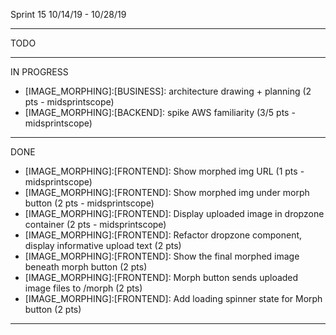 Sprint 15 10/14/19 - 10/28/19

------------------------------------
TODO

------------------------------------
IN PROGRESS
- [IMAGE_MORPHING]:[BUSINESS]: architecture drawing + planning (2 pts - midsprintscope)
- [IMAGE_MORPHING]:[BACKEND]: spike AWS familiarity (3/5 pts - midsprintscope)

------------------------------------
DONE
- [IMAGE_MORPHING]:[FRONTEND]: Show morphed img URL (1 pts - midsprintscope)
- [IMAGE_MORPHING]:[FRONTEND]: Show morphed img under morph button (2 pts - midsprintscope)
- [IMAGE_MORPHING]:[FRONTEND]: Display uploaded image in dropzone container (2 pts - midsprintscope)
- [IMAGE_MORPHING]:[FRONTEND]: Refactor dropzone component, display informative upload text (2 pts)
- [IMAGE_MORPHING]:[FRONTEND]: Show the final morphed image beneath morph button (2 pts)
- [IMAGE_MORPHING]:[FRONTEND]: Morph button sends uploaded image files to /morph (2 pts)
- [IMAGE_MORPHING]:[FRONTEND]: Add loading spinner state for Morph button (2 pts)
------------------------------------

